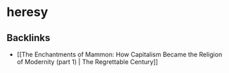 # heresy



## Backlinks

-   [[The Enchantments of Mammon: How Capitalism Became the Religion of Modernity (part 1) | The Regrettable Century]]
